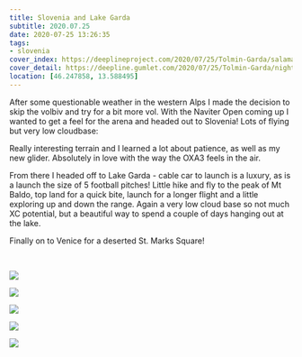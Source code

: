 ```yaml
---
title: Slovenia and Lake Garda
subtitle: 2020.07.25
date: 2020-07-25 13:26:35
tags:
- slovenia
cover_index: https://deeplineproject.com/2020/07/25/Tolmin-Garda/salamander.jpg
cover_detail: https://deepline.gumlet.com/2020/07/25/Tolmin-Garda/night_church.jpg
location: [46.247858, 13.588495]
---
```


After some questionable weather in the western Alps I made the decision to skip the volbiv and try for a bit more vol. With the Naviter Open coming up I wanted to get a feel for the arena and headed out to Slovenia! Lots of flying but very low cloudbase:

Really interesting terrain and I learned a lot about patience, as well as my new glider. Absolutely in love with the way the OXA3 feels in the air.

From there I headed off to Lake Garda - cable car to launch is a luxury, as is a launch the size of 5 football pitches! Little hike and fly to the peak of Mt Baldo, top land for a quick bite, launch for a longer flight and a little exploring up and down the range. Again a very low cloud base so not much XC potential, but a beautiful way to spend a couple of days hanging out at the lake.

Finally on to Venice for a deserted St. Marks Square!

<hl>
<br>

![](https://deeplineproject.com/2020/07/25/Tolmin-Garda/cloud_mountain.jpg?format=auto&width=2000)

![](https://deeplineproject.com/2020/07/25/Tolmin-Garda/kobarid.jpg?format=auto&width=2000)


![](https://deeplineproject.com/2020/07/25/Tolmin-Garda/sunset_garda.jpg?format=auto&width=2000)

![](https://deeplineproject.com/2020/07/25/Tolmin-Garda/garda_flight.jpg?format=auto&width=2000)

![](https://deeplineproject.com/2020/07/25/Tolmin-Garda/garda_landing.jpg?format=auto&width=2000)